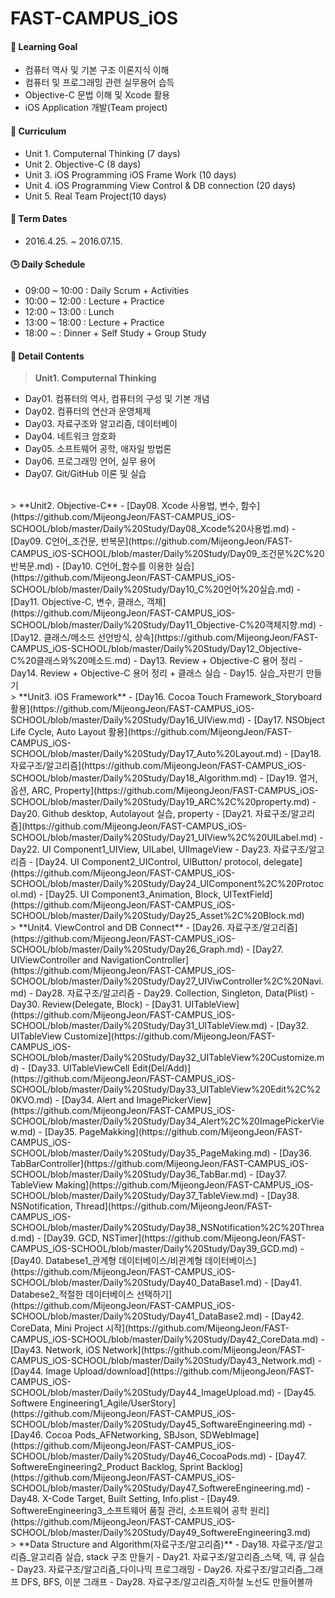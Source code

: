 FAST-CAMPUS_iOS 
===================

#### :dart: Learning Goal
- 컴퓨터 역사 및 기본 구조 이론지식 이해
- 컴퓨터 및 프로그래밍 관련 실무용어 습득
- Objective-C 문법 이해 및 Xcode 활용
- iOS Application 개발(Team project)

#### :blue_book: Curriculum
- Unit 1. Computernal Thinking (7 days)
- Unit 2. Objective-C (8 days)
- Unit 3. iOS Programming iOS Frame Work (10 days)
- Unit 4. iOS Programming View Control & DB connection (20 days)
- Unit 5. Real Team Project(10 days)

#### :calendar: Term Dates
- 2016.4.25. ~ 2016.07.15.

#### :clock3: Daily Schedule 
- 09:00 ~ 10:00 : Daily Scrum + Activities
- 10:00 ~ 12:00 : Lecture + Practice
- 12:00 ~ 13:00 : Lunch
- 13:00 ~ 18:00 : Lecture + Practice
- 18:00 ~       : Dinner + Self Study + Group Study



#### :page_with_curl: Detail Contents
>  **Unit1. Computernal Thinking**
- Day01. 컴퓨터의 역사, 컴퓨터의 구성 및 기본 개념
- Day02. 컴퓨터의 연산과 운영체제
- Day03. 자료구조와 알고리즘, 데이터베이
- Day04. 네트워크 암호화
- Day05. 소프트웨어 공학, 애자일 방법론
- Day06. 프로그래밍 언어, 실무 용어
- Day07. Git/GitHub 이론 및 실습

<br>
>   **Unit2. Objective-C**
- [Day08. Xcode 사용법, 변수, 함수](https://github.com/MijeongJeon/FAST-CAMPUS_iOS-SCHOOL/blob/master/Daily%20Study/Day08_Xcode%20사용법.md)
- [Day09. C언어_조건문, 반복문](https://github.com/MijeongJeon/FAST-CAMPUS_iOS-SCHOOL/blob/master/Daily%20Study/Day09_조건문%2C%20반복문.md)
- [Day10. C언어_함수를 이용한 실습](https://github.com/MijeongJeon/FAST-CAMPUS_iOS-SCHOOL/blob/master/Daily%20Study/Day10_C%20언어%20실습.md)
- [Day11. Objective-C, 변수, 클래스, 객체](https://github.com/MijeongJeon/FAST-CAMPUS_iOS-SCHOOL/blob/master/Daily%20Study/Day11_Objective-C%20객체지향.md)
- [Day12. 클래스/메소드 선언방식, 상속](https://github.com/MijeongJeon/FAST-CAMPUS_iOS-SCHOOL/blob/master/Daily%20Study/Day12_Objective-C%20클래스와%20메소드.md)
- Day13. Review + Objective-C 용어 정리
- Day14. Review + Objective-C 용어 정리 + 클래스 실습
- Day15. 실습_자판기 만들기 

<br>
>   **Unit3. iOS Framework**
- [Day16. Cocoa Touch Framework_Storyboard 활용](https://github.com/MijeongJeon/FAST-CAMPUS_iOS-SCHOOL/blob/master/Daily%20Study/Day16_UIView.md)
- [Day17. NSObject Life Cycle, Auto Layout 활용](https://github.com/MijeongJeon/FAST-CAMPUS_iOS-SCHOOL/blob/master/Daily%20Study/Day17_Auto%20Layout.md)
- [Day18. 자료구조/알고리즘](https://github.com/MijeongJeon/FAST-CAMPUS_iOS-SCHOOL/blob/master/Daily%20Study/Day18_Algorithm.md)
- [Day19. 열거, 옵션, ARC, Property](https://github.com/MijeongJeon/FAST-CAMPUS_iOS-SCHOOL/blob/master/Daily%20Study/Day19_ARC%2C%20property.md)
- Day20. Github desktop, Autolayout 실습, property
- [Day21. 자료구조/알고리즘](https://github.com/MijeongJeon/FAST-CAMPUS_iOS-SCHOOL/blob/master/Daily%20Study/Day21_UIView%2C%20UILabel.md)
- Day22. UI Component1_UIView, UILabel, UIImageView
- Day23. 자료구조/알고리즘
- [Day24. UI Component2_UIControl, UIButton/ protocol, delegate](https://github.com/MijeongJeon/FAST-CAMPUS_iOS-SCHOOL/blob/master/Daily%20Study/Day24_UIComponent%2C%20Protocol.md)
- [Day25. UI Component3_Animation, Block, UITextField](https://github.com/MijeongJeon/FAST-CAMPUS_iOS-SCHOOL/blob/master/Daily%20Study/Day25_Asset%2C%20Block.md)

<br>
>   **Unit4. ViewControl and DB Connect**
- [Day26. 자료구조/알고리즘](https://github.com/MijeongJeon/FAST-CAMPUS_iOS-SCHOOL/blob/master/Daily%20Study/Day26_Graph.md)
- [Day27. UIViewController and NavigationController](https://github.com/MijeongJeon/FAST-CAMPUS_iOS-SCHOOL/blob/master/Daily%20Study/Day27_UIViwController%2C%20Navi.md)
- Day28. 자료구조/알고리즘
- Day29. Collection, Singleton, Data(Plist)
- Day30. Review(Delegate, Block)
- [Day31. UITableView](https://github.com/MijeongJeon/FAST-CAMPUS_iOS-SCHOOL/blob/master/Daily%20Study/Day31_UITableView.md)
- [Day32. UITableView Customize](https://github.com/MijeongJeon/FAST-CAMPUS_iOS-SCHOOL/blob/master/Daily%20Study/Day32_UITableView%20Customize.md)
- [Day33. UITableViewCell Edit(Del/Add)](https://github.com/MijeongJeon/FAST-CAMPUS_iOS-SCHOOL/blob/master/Daily%20Study/Day33_UITableView%20Edit%2C%20KVO.md)
- [Day34. Alert and ImagePickerView](https://github.com/MijeongJeon/FAST-CAMPUS_iOS-SCHOOL/blob/master/Daily%20Study/Day34_Alert%2C%20ImagePickerView.md)
- [Day35. PageMakking](https://github.com/MijeongJeon/FAST-CAMPUS_iOS-SCHOOL/blob/master/Daily%20Study/Day35_PageMaking.md)
- [Day36. TabBarController](https://github.com/MijeongJeon/FAST-CAMPUS_iOS-SCHOOL/blob/master/Daily%20Study/Day36_TabBar.md)
- [Day37. TableView Making](https://github.com/MijeongJeon/FAST-CAMPUS_iOS-SCHOOL/blob/master/Daily%20Study/Day37_TableView.md)
- [Day38. NSNotification, Thread](https://github.com/MijeongJeon/FAST-CAMPUS_iOS-SCHOOL/blob/master/Daily%20Study/Day38_NSNotification%2C%20Thread.md)
- [Day39. GCD, NSTimer](https://github.com/MijeongJeon/FAST-CAMPUS_iOS-SCHOOL/blob/master/Daily%20Study/Day39_GCD.md)
- [Day40. Databese1_관계형 데이터베이스/비관계형 데이터베이스](https://github.com/MijeongJeon/FAST-CAMPUS_iOS-SCHOOL/blob/master/Daily%20Study/Day40_DataBase1.md)
- [Day41. Databese2_적절한 데이터베이스 선택하기](https://github.com/MijeongJeon/FAST-CAMPUS_iOS-SCHOOL/blob/master/Daily%20Study/Day41_DataBase2.md)
- [Day42. CoreData, Mini Project 시작](https://github.com/MijeongJeon/FAST-CAMPUS_iOS-SCHOOL/blob/master/Daily%20Study/Day42_CoreData.md)
- [Day43. Network, iOS Network](https://github.com/MijeongJeon/FAST-CAMPUS_iOS-SCHOOL/blob/master/Daily%20Study/Day43_Network.md)
- [Day44. Image Upload/download](https://github.com/MijeongJeon/FAST-CAMPUS_iOS-SCHOOL/blob/master/Daily%20Study/Day44_ImageUpload.md) 
- [Day45. Softwere Engineering1_Agile/UserStory](https://github.com/MijeongJeon/FAST-CAMPUS_iOS-SCHOOL/blob/master/Daily%20Study/Day45_SoftwareEngineering.md) 
- [Day46. Cocoa Pods_AFNetworking, SBJson, SDWebImage](https://github.com/MijeongJeon/FAST-CAMPUS_iOS-SCHOOL/blob/master/Daily%20Study/Day46_CocoaPods.md) 
- [Day47. SoftwereEngineering2_Product Backlog, Sprint Backlog](https://github.com/MijeongJeon/FAST-CAMPUS_iOS-SCHOOL/blob/master/Daily%20Study/Day47_SoftwereEngineering.md) 
- Day48. X-Code Target, Built Setting, Info.plist
- [Day49. SoftwereEngineering3_소프트웨어 품질 관리, 소프트웨어 공학 원리] (https://github.com/MijeongJeon/FAST-CAMPUS_iOS-SCHOOL/blob/master/Daily%20Study/Day49_SoftwereEngineering3.md) 

<br>
>   **Data Structure and Algorithm(자료구조/알고리즘)**
- Day18. 자료구조/알고리즘_알고리즘 실습, stack 구조 만들기
- Day21. 자료구조/알고리즘_스택, 덱, 큐 실습
- Day23. 자료구조/알고리즘_다이나믹 프로그래밍
- Day26. 자료구조/알고리즘_그래프 DFS, BFS, 이분 그래프
- Day28. 자료구조/알고리즘_지하철 노선도 만들어볼까
